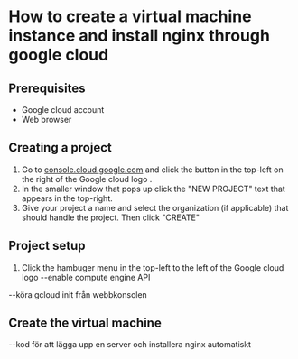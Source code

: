  # How to create a virtual machine instance and install nginx through google cloud
 ## Prerequisites
- Google cloud account
- Web browser

## Creating a project
1. Go to [console.cloud.google.com](https://console.cloud.google.com/) and click the button in the top-left on the right of the Google cloud logo .
2. In the smaller window that pops up click the "NEW PROJECT" text that appears in the top-right.
3. Give your project a name and select the organization (if applicable) that should handle the project. Then click "CREATE"

## Project setup
1. Click the hambuger menu in the top-left to the left of the Google cloud logo
--enable compute engine API

--köra gcloud init från webbkonsolen

## Create the virtual machine
--kod för att lägga upp en server och installera nginx automatiskt